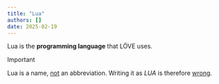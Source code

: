 ```yaml
---
title: "Lua"
authors: []
date: 2025-02-19
---
```


Lua is the **programming language** that LÖVE uses.

> [!IMPORTANT]
> Lua is a name, <ins>not</ins> an abbreviation. Writing it as *LUA* is therefore <ins>wrong</ins>.

